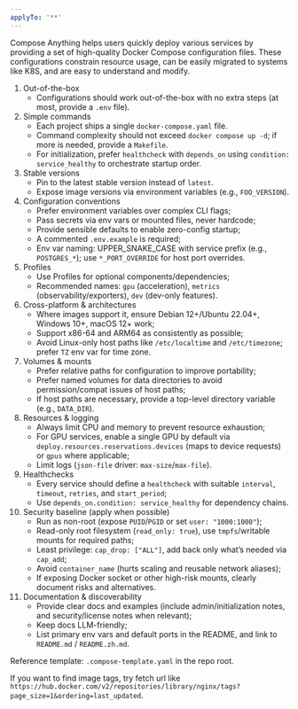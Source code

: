 ```yaml
---
applyTo: '**'
---
```

Compose Anything helps users quickly deploy various services by providing a set of high-quality Docker Compose configuration files. These configurations constrain resource usage, can be easily migrated to systems like K8S, and are easy to understand and modify.

1. Out-of-the-box
    - Configurations should work out-of-the-box with no extra steps (at most, provide a `.env` file).
2. Simple commands
    - Each project ships a single `docker-compose.yaml` file.
    - Command complexity should not exceed `docker compose up -d`; if more is needed, provide a `Makefile`.
    - For initialization, prefer `healthcheck` with `depends_on` using `condition: service_healthy` to orchestrate startup order.
3. Stable versions
    - Pin to the latest stable version instead of `latest`.
    - Expose image versions via environment variables (e.g., `FOO_VERSION`).
4. Configuration conventions
    - Prefer environment variables over complex CLI flags;
    - Pass secrets via env vars or mounted files, never hardcode;
    - Provide sensible defaults to enable zero-config startup;
    - A commented `.env.example` is required;
    - Env var naming: UPPER_SNAKE_CASE with service prefix (e.g., `POSTGRES_*`); use `*_PORT_OVERRIDE` for host port overrides.
5. Profiles
    - Use Profiles for optional components/dependencies;
    - Recommended names: `gpu` (acceleration), `metrics` (observability/exporters), `dev` (dev-only features).
6. Cross-platform & architectures
    - Where images support it, ensure Debian 12+/Ubuntu 22.04+, Windows 10+, macOS 12+ work;
    - Support x86-64 and ARM64 as consistently as possible;
    - Avoid Linux-only host paths like `/etc/localtime` and `/etc/timezone`; prefer `TZ` env var for time zone.
7. Volumes & mounts
    - Prefer relative paths for configuration to improve portability;
    - Prefer named volumes for data directories to avoid permission/compat issues of host paths;
    - If host paths are necessary, provide a top-level directory variable (e.g., `DATA_DIR`).
8. Resources & logging
    - Always limit CPU and memory to prevent resource exhaustion;
    - For GPU services, enable a single GPU by default via `deploy.resources.reservations.devices` (maps to device requests) or `gpus` where applicable;
    - Limit logs (`json-file` driver: `max-size`/`max-file`).
9. Healthchecks
    - Every service should define a `healthcheck` with suitable `interval`, `timeout`, `retries`, and `start_period`;
    - Use `depends_on.condition: service_healthy` for dependency chains.
10. Security baseline (apply when possible)
    - Run as non-root (expose `PUID`/`PGID` or set `user: "1000:1000"`);
    - Read-only root filesystem (`read_only: true`), use `tmpfs`/writable mounts for required paths;
    - Least privilege: `cap_drop: ["ALL"]`, add back only what’s needed via `cap_add`;
    - Avoid `container_name` (hurts scaling and reusable network aliases);
    - If exposing Docker socket or other high-risk mounts, clearly document risks and alternatives.
11. Documentation & discoverability
    - Provide clear docs and examples (include admin/initialization notes, and security/license notes when relevant);
    - Keep docs LLM-friendly;
    - List primary env vars and default ports in the README, and link to `README.md` / `README.zh.md`.

Reference template: `.compose-template.yaml` in the repo root.

If you want to find image tags, try fetch url like `https://hub.docker.com/v2/repositories/library/nginx/tags?page_size=1&ordering=last_updated`.
